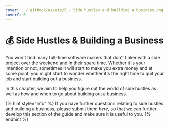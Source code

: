 ```yaml
---
cover: ../.gitbook/assets/5 - Side hustles and building a business.png
coverY: 0
---
```


# 💰 Side Hustles & Building a Business

You won't find many full-time software makers that don't tinker with a side project over the weekend and in their spare time. Whether it is your intention or not, sometimes it will start to make you extra money and at some point, you might start to wonder whether it's the right time to quit your job and start building out a business.&#x20;

In this chapter, we aim to help you figure out the world of side hustles as well as how and when to go about building out a business.&#x20;

{% hint style="info" %}
If you have further questions relating to side hustles and building a business, please submit them _here_, so that we can further develop this section of the guide and make sure it is useful to you.
{% endhint %}
